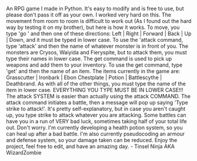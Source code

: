  An RPG game I made in Python. It's easy to modify and is free to use, but please don't pass it off as your own. 
 I worked very hard on this. 
 The movement from room to room is difficult to work out (As I found out the hard way by testing it on my brother), but here is how it works. 
 To move, you type 'go ' and then one of these directions: Left | Right | Forward | Back | Up | Down, and it must be typed in lower case.
 To use the 'attack command, type 'attack' and then the name of whatever monster is in front of you. 
 The monsters are Crysos, Waiyida and Fieryspite, but to attack them, you must type their names in lower case. 
 The get command is used to pick up weapons and add them to your inventory. 
 To use the get command, type 'get' and then the name of an item. 
 The items currently in the game are: Grasscutter | Ironbark | Ebon Chestplate | Potion | Battlescythe | Deathbrand. 
 As with all of the other things, you must type the name of the item in lower case. 
 EVERYTHING YOU TYPE MUST BE IN LOWER CASE!!! 
 The attack SYSTEM is easier than actually using the attack COMMAND. 
 The attack command initiates a battle, then a message will pop up saying 'Type strike to attack!'. 
 It's pretty self-explanatory, but in case you aren't caught up, you type strike to attack whatever you are attacking.
 Some battles can have you in a run of VERY bad luck, sometimes taking half of your total life out.
 Don't worry.
 I'm currently developing a health potion system, so you can heal up after a bad battle.
 I'm also currently pseudocoding an armour and defense system, so your damage taken can be reduced.
 Enjoy the project, feel free to edit, and have an amazing day.
     - Tinsel Ninja
        AKA WizardZombie
